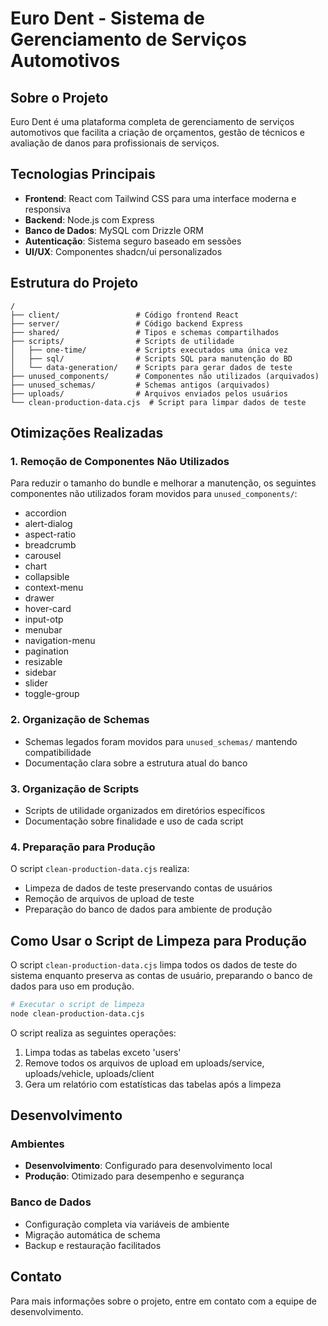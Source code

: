 # Euro Dent - Sistema de Gerenciamento de Serviços Automotivos

## Sobre o Projeto

Euro Dent é uma plataforma completa de gerenciamento de serviços automotivos que facilita a criação de orçamentos, gestão de técnicos e avaliação de danos para profissionais de serviços.

## Tecnologias Principais

- **Frontend**: React com Tailwind CSS para uma interface moderna e responsiva
- **Backend**: Node.js com Express
- **Banco de Dados**: MySQL com Drizzle ORM
- **Autenticação**: Sistema seguro baseado em sessões
- **UI/UX**: Componentes shadcn/ui personalizados

## Estrutura do Projeto

```
/
├── client/                 # Código frontend React
├── server/                 # Código backend Express
├── shared/                 # Tipos e schemas compartilhados
├── scripts/                # Scripts de utilidade
│   ├── one-time/           # Scripts executados uma única vez
│   ├── sql/                # Scripts SQL para manutenção do BD
│   └── data-generation/    # Scripts para gerar dados de teste
├── unused_components/      # Componentes não utilizados (arquivados)
├── unused_schemas/         # Schemas antigos (arquivados)
├── uploads/                # Arquivos enviados pelos usuários
└── clean-production-data.cjs  # Script para limpar dados de teste
```

## Otimizações Realizadas

### 1. Remoção de Componentes Não Utilizados
Para reduzir o tamanho do bundle e melhorar a manutenção, os seguintes componentes não utilizados foram movidos para `unused_components/`:
- accordion
- alert-dialog
- aspect-ratio
- breadcrumb
- carousel
- chart
- collapsible
- context-menu
- drawer
- hover-card
- input-otp
- menubar
- navigation-menu
- pagination
- resizable
- sidebar
- slider
- toggle-group

### 2. Organização de Schemas
- Schemas legados foram movidos para `unused_schemas/` mantendo compatibilidade
- Documentação clara sobre a estrutura atual do banco

### 3. Organização de Scripts
- Scripts de utilidade organizados em diretórios específicos
- Documentação sobre finalidade e uso de cada script

### 4. Preparação para Produção
O script `clean-production-data.cjs` realiza:
- Limpeza de dados de teste preservando contas de usuários
- Remoção de arquivos de upload de teste
- Preparação do banco de dados para ambiente de produção

## Como Usar o Script de Limpeza para Produção

O script `clean-production-data.cjs` limpa todos os dados de teste do sistema enquanto preserva as contas de usuário, preparando o banco de dados para uso em produção.

```bash
# Executar o script de limpeza
node clean-production-data.cjs
```

O script realiza as seguintes operações:
1. Limpa todas as tabelas exceto 'users'
2. Remove todos os arquivos de upload em uploads/service, uploads/vehicle, uploads/client
3. Gera um relatório com estatísticas das tabelas após a limpeza

## Desenvolvimento

### Ambientes
- **Desenvolvimento**: Configurado para desenvolvimento local
- **Produção**: Otimizado para desempenho e segurança

### Banco de Dados
- Configuração completa via variáveis de ambiente
- Migração automática de schema
- Backup e restauração facilitados

## Contato

Para mais informações sobre o projeto, entre em contato com a equipe de desenvolvimento.
